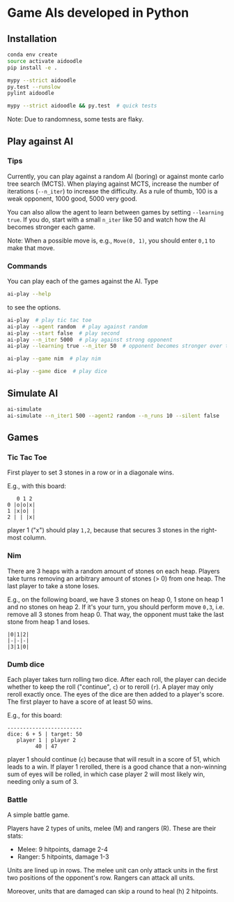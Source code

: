 # Game AIs developed in Python

## Installation

```bash
conda env create
source activate aidoodle
pip install -e .

mypy --strict aidoodle
py.test --runslow
pylint aidoodle

mypy --strict aidoodle && py.test  # quick tests
```

Note: Due to randomness, some tests are flaky.

## Play against AI

### Tips

Currently, you can play against a random AI (boring) or against monte
carlo tree search (MCTS). When playing against MCTS, increase the
number of iterations (`--n_iter`) to increase the difficulty. As a
rule of thumb, 100 is a weak opponent, 1000 good, 5000 very good.

You can also allow the agent to learn between games by setting
`--learning true`. If you do, start with a small `n_iter` like 50 and
watch how the AI becomes stronger each game.

Note: When a possible move is, e.g., `Move(0, 1)`, you should enter
`0,1` to make that move.

### Commands

You can play each of the games against the AI. Type

```bash
ai-play --help
```

to see the options.

```bash
ai-play  # play tic tac toe
ai-play --agent random  # play against random
ai-play --start false  # play second
ai-play --n_iter 5000  # play against strong opponent
ai-play --learning true --n_iter 50  # opponent becomes stronger over time

ai-play --game nim  # play nim

ai-play --game dice  # play dice
```

## Simulate AI

```bash
ai-simulate
ai-simulate --n_iter1 500 --agent2 random --n_runs 10 --silent false
```

## Games

### Tic Tac Toe

First player to set 3 stones in a row or in a diagonale wins.

E.g., with this board:

```
   0 1 2
0 |o|o|x|
1 |x|o| |
2 | | |x|
```

player 1 ("x") should play `1,2`, because that secures 3 stones in the
right-most column.

### Nim

There are 3 heaps with a random amount of stones on each heap. Players
take turns removing an arbitrary amount of stones (> 0) from one
heap. The last player to take a stone loses.

E.g., on the following board, we have 3 stones on heap 0, 1 stone on
heap 1 and no stones on heap 2. If it's your turn, you should perform
move `0,3`, i.e. remove all 3 stones from heap 0. That way, the
opponent must take the last stone from heap 1 and loses.

```
|0|1|2|
|-|-|-|
|3|1|0|
```

### Dumb dice

Each player takes turn rolling two dice. After each roll, the player
can decide whether to keep the roll ("continue", `c`) or to reroll
(`r`). A player may only reroll exactly once. The eyes of the dice are
then added to a player's score. The first player to have a score of at
least 50 wins.

E.g., for this board:

```
------------------------
dice: 6 + 5 | target: 50
   player 1 | player 2
         40 | 47      
```

player 1 should continue (`c`) because that will result in a score of
51, which leads to a win. If player 1 rerolled, there is a good chance
that a non-winning sum of eyes will be rolled, in which case player 2
will most likely win, needing only a sum of 3.

### Battle

A simple battle game.

Players have 2 types of units, melee (M) and rangers (R). These are
their stats:

* Melee: 9 hitpoints, damage 2-4
* Ranger: 5 hitpoints, damage 1-3

Units are lined up in rows. The melee unit can only attack units in
the first two positions of the opponent's row. Rangers can attack all
units.

Moreover, units that are damaged can skip a round to heal (h) 2
hitpoints.